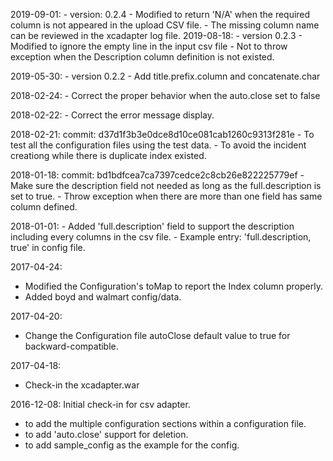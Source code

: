 2019-09-01:
    - version:  0.2.4
        - Modified to return 'N/A' when the required column is not appeared in the upload CSV file.
        - The missing column name can be reviewed in the xcadapter log file.
2019-08-18:
    - version 0.2.3
        - Modified to ignore the empty line in the input csv file
        - Not to throw exception when the Description column definition is not existed.
        
2019-05-30:
    - version 0.2.2
        - Add title.prefix.column and concatenate.char
    
2018-02-24:
    - Correct the proper behavior when the auto.close set to false

2018-02-22:
    - Correct the error message display.

2018-02-21: commit: d37d1f3b3e0dce8d10ce081cab1260c9313f281e
    - To test all the configuration files using the test data.
    - To avoid the incident creationg while there is duplicate index existed.

2018-01-18:	commit: bd1bdfcea7ca7397cedce2c8cb26e822225779ef
	- Make sure the description field not needed as long as the full.description is set to true.
	- Throw exception when there are more than one field has same column defined.

2018-01-01:
	- Added 'full.description' field to support the description including every columns in the csv file.
	- Example entry: 'full.description, true' in config file.

2017-04-24:
- Modified the Configuration's toMap to report the Index column properly.
- Added boyd and walmart config/data.

2017-04-20:
- Change the Configuration file autoClose default value to true for backward-compatible.

2017-04-18:
- Check-in the xcadapter.war

2016-12-08: Initial check-in for csv adapter.
- to add the multiple configuration sections within a configuration file.
- to add 'auto.close' support for deletion.
- to add sample_config as the example for the config.
